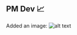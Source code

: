 ## PM Dev 📈

Added an image: 
![alt text](https://ik.imgkit.net/3vlqs5axxjf/external/ik-seo/http://images.ntmllc.com/v4/destination/United-States/Chicago/112078_SCN_Chicago_iStock152963243_Z63079/Chicago-Illinois.jpg?tr=w-555%2Ch-311%2Cfo-auto "Chicago skyline at night")

<!--
**ThePMDev/ThePMDev** is a ✨ _special_ ✨ repository because its `README.md` (this file) appears on your GitHub profile.

Here are some ideas to get you started:

- 🔭 I’m currently working on ...
- 🌱 I’m currently learning ...
- 👯 I’m looking to collaborate on ...
- 🤔 I’m looking for help with ...
- 💬 Ask me about ...
- 📫 How to reach me: ...
- 😄 Pronouns: ...
- ⚡ Fun fact: ...
-->
